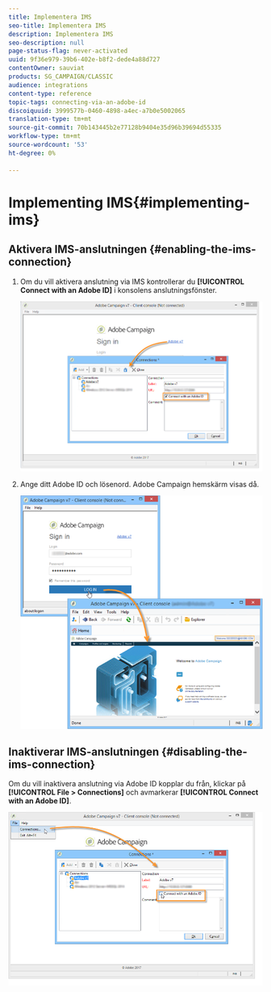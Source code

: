 ```yaml
---
title: Implementera IMS
seo-title: Implementera IMS
description: Implementera IMS
seo-description: null
page-status-flag: never-activated
uuid: 9f36e979-39b6-402e-b8f2-dede4a88d727
contentOwner: sauviat
products: SG_CAMPAIGN/CLASSIC
audience: integrations
content-type: reference
topic-tags: connecting-via-an-adobe-id
discoiquuid: 3999577b-0460-4898-a4ec-a7b0e5002065
translation-type: tm+mt
source-git-commit: 70b143445b2e77128b9404e35d96b39694d55335
workflow-type: tm+mt
source-wordcount: '53'
ht-degree: 0%

---
```



# Implementing IMS{#implementing-ims}

## Aktivera IMS-anslutningen {#enabling-the-ims-connection}

1. Om du vill aktivera anslutning via IMS kontrollerar du **[!UICONTROL Connect with an Adobe ID]** i konsolens anslutningsfönster.

   ![](assets/ims_1.png)

1. Ange ditt Adobe ID och lösenord. Adobe Campaign hemskärm visas då.

   ![](assets/ims_2.png)

## Inaktiverar IMS-anslutningen {#disabling-the-ims-connection}

Om du vill inaktivera anslutning via Adobe ID kopplar du från, klickar på **[!UICONTROL File > Connections]** och avmarkerar **[!UICONTROL Connect with an Adobe ID]**.

![](assets/ims_4.png)

